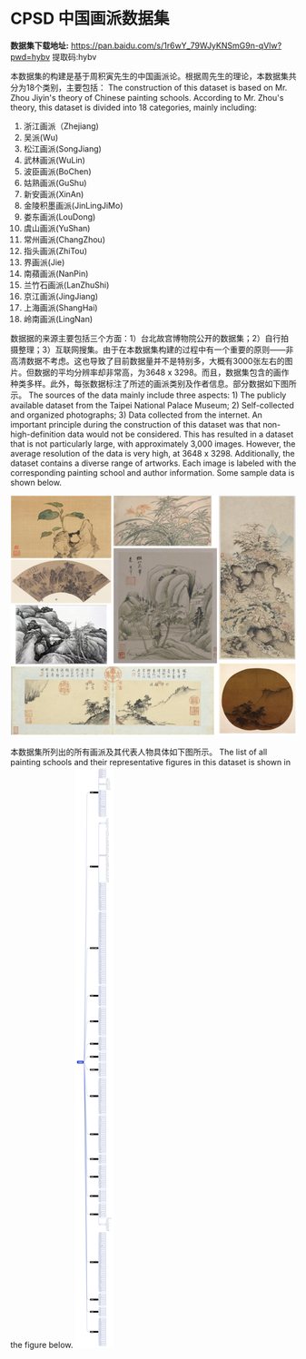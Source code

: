 # CPSD 中国画派数据集


<strong>数据集下载地址:</strong>  https://pan.baidu.com/s/1r6wY_79WJyKNSmG9n-qVlw?pwd=hybv 提取码:hybv 


本数据集的构建是基于周积寅先生的中国画派论。根据周先生的理论，本数据集共分为18个类别，主要包括：
The construction of this dataset is based on Mr. Zhou Jiyin's theory of Chinese painting schools. According to Mr. Zhou's theory, this dataset is divided into 18 categories, mainly including:

1. 浙江画派（Zhejiang)
2. 吴派(Wu)
3. 松江画派(SongJiang)
4. 武林画派(WuLin)
5. 波臣画派(BoChen)
6. 姑熟画派(GuShu)
7. 新安画派(XinAn)
8. 金陵积墨画派(JinLingJiMo)
9. 娄东画派(LouDong)
10. 虞山画派(YuShan)
11. 常州画派(ChangZhou)
12. 指头画派(ZhiTou)
13. 界画派(Jie)
14. 南蘋画派(NanPin)
15. 兰竹石画派(LanZhuShi)
16. 京江画派(JingJiang)
17. 上海画派(ShangHai)
18. 岭南画派(LingNan)


数据据的来源主要包括三个方面：1）台北故宫博物院公开的数据集；2）自行拍摄整理；3）互联网搜集。由于在本数据集构建的过程中有一个重要的原则——非高清数据不考虑。这也导致了目前数据量并不是特别多，大概有3000张左右的图片。但数据的平均分辨率却非常高，为3648 x 3298。而且，数据集包含的画作种类多样。此外，每张数据标注了所述的画派类别及作者信息。部分数据如下图所示。
The sources of the data mainly include three aspects: 1) The publicly available dataset from the Taipei National Palace Museum; 2) Self-collected and organized photographs; 3) Data collected from the internet. An important principle during the construction of this dataset was that non-high-definition data would not be considered. This has resulted in a dataset that is not particularly large, with approximately 3,000 images. However, the average resolution of the data is very high, at 3648 x 3298. Additionally, the dataset contains a diverse range of artworks. Each image is labeled with the corresponding painting school and author information. Some sample data is shown below.

![dataset](dataset.png)

本数据集所列出的所有画派及其代表人物具体如下图所示。
The list of all painting schools and their representative figures in this dataset is shown in the figure below.
![chinese panting school](中国画派.jpg)
